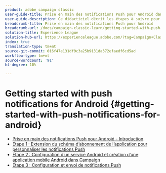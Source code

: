 ```yaml
---
product: adobe campaign classic
user-guide-title: Prise en main des notifications Push pour Android dans le Campaign Classic
user-guide-description: Ce didacticiel décrit les étapes à suivre pour envoyer des notifications Push d'Adobe Campaign à une application Android.
breadcrumb-title: Prise en main des notifications Push pour Android
breadcrumb-url: /docs/campaign-classic-learn/getting-started-with-push-notifications-for-android/introduction.html
solution-title: Experience League
solution-hub-url: https://experienceleague.adobe.com/?tag=Campaign+Classic#recommended/solutions/campaign
index: true
translation-type: tm+mt
source-git-commit: 016f47e131df9c3a25b9131da372efaedf6cd5ad
workflow-type: tm+mt
source-wordcount: '91'
ht-degree: 10%

---
```



# Getting started with push notifications for Android {#getting-started-with-push-notifications-for-android}

+ [Prise en main des notifications Push pour Android - Introduction](/help/tutorial-getting-started-with-push-notifications-for-android/introduction.md)
+ [Étape 1 : Extension du schéma d’abonnement de l’application pour personnaliser les notifications Push](/help/tutorial-getting-started-with-push-notifications-for-android/extending-the-app-subscription-schema.md)
+ [Étape 2 : Configuration d’un service Android et création d’une application mobile Android dans Campaign](/help/tutorial-getting-started-with-push-notifications-for-android/configuring-an-android-service-in-campaign.md)
+ [Étape 3 : Configuration et envoi de notifications Push](/help/tutorial-getting-started-with-push-notifications-for-android/configuring-and-sending-push-notifications.md)
